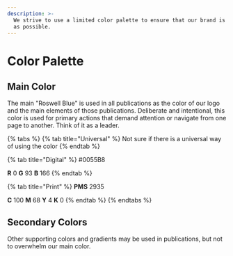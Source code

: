 ```yaml
---
description: >-
  We strive to use a limited color palette to ensure that our brand is as strong
  as possible.
---
```


# Color Palette

## Main Color

The main "Roswell Blue" is used in all publications as the color of our logo and the main elements of those publications. Deliberate and intentional, this color is used for primary actions that demand attention or navigate from one page to another. Think of it as a leader.

{% tabs %}
{% tab title="Universal" %}
Not sure if there is a universal way of using the color
{% endtab %}

{% tab title="Digital" %}
\#0055B8

**R** 0 **G** 93 **B** 166
{% endtab %}

{% tab title="Print" %}
**PMS** 2935

**C** 100 **M** 68 **Y** 4 **K** 0
{% endtab %}
{% endtabs %}

## Secondary Colors

Other supporting colors and gradients may be used in publications, but not to overwhelm our main color.

